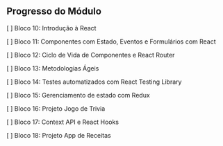 ## **Progresso do Módulo** 

[  ] Bloco 10: Introdução à React 

[  ] Bloco 11: Componentes com Estado, Eventos e Formulários com React 

[  ] Bloco 12: Ciclo de Vida de Componentes e React Router 

[  ] Bloco 13: Metodologias Ágeis 

[  ] Bloco 14: Testes automatizados com React Testing Library 

[  ] Bloco 15: Gerenciamento de estado com Redux 

[  ] Bloco 16: Projeto Jogo de Trivia 

[  ] Bloco 17: Context API e React Hooks 

[  ] Bloco 18: Projeto App de Receitas 

